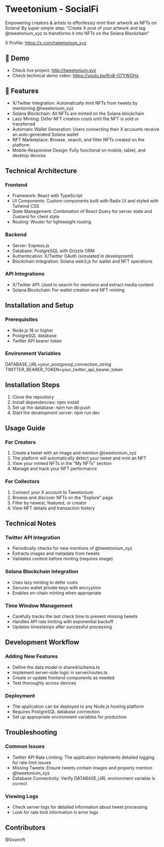 # Tweetonium - SocialFi

Empowering creators & artists to effortlessly mint their artwork as NFTs on Solana! By super simple step:
"Create X post of your artwork and tag @tweetonium_xyz to transforms it into NFTs on the Solana Blockchain"

X Profile: https://x.com/tweetonium_xyz

## 📸 Demo

- Check live project: http://tweetonium.xyz
- Check technical demo video: https://youtu.be/Kn8-O7YWGHs

## 🚀 Features

- X/Twitter Integration: Automatically mint NFTs from tweets by mentioning @tweetonium_xyz
- Solana Blockchain: All NFTs are minted on the Solana blockchain
- Lazy Minting: Defer NFT creation costs until the NFT is sold or transferred
- Automatic Wallet Generation: Users connecting their X accounts receive an auto-generated Solana wallet
- NFT Marketplace: Browse, search, and filter NFTs created on the platform
- Mobile-Responsive Design: Fully functional on mobile, tablet, and desktop devices

## Technical Architecture
### Frontend
- Framework: React with TypeScript
- UI Components: Custom components built with Radix UI and styled with Tailwind CSS
- State Management: Combination of React Query for server state and Zustand for client state
- Routing: Wouter for lightweight routing

### Backend
- Server: Express.js
- Database: PostgreSQL with Drizzle ORM
- Authentication: X/Twitter OAuth (simulated in development)
- Blockchain Integration: Solana web3.js for wallet and NFT operations

### API Integrations
- X/Twitter API: Used to search for mentions and extract media content
- Solana Blockchain: For wallet creation and NFT minting

## Installation and Setup
### Prerequisites
- Node.js 18 or higher
- PostgreSQL database
- Twitter API bearer token

### Environment Variables
DATABASE_URL=your_postgresql_connection_string
TWITTER_BEARER_TOKEN=your_twitter_api_bearer_token

## Installation Steps
1. Clone the repository
2. Install dependencies: npm install
3. Set up the database: npm run db:push
4. Start the development server: npm run dev

## Usage Guide
### For Creators
1. Create a tweet with an image and mention @tweetonium_xyz
2. The platform will automatically detect your tweet and mint an NFT
3. View your minted NFTs in the "My NFTs" section
4. Manage and track your NFT performance

### For Collectors
1. Connect your X account to Tweetonium
2. Browse and discover NFTs on the "Explore" page
3. Filter by newest, featured, or creator
4. View NFT details and transaction history

## Technical Notes
### Twitter API Integration
- Periodically checks for new mentions of @tweetonium_xyz
- Extracts images and metadata from tweets
- Validates content before minting (requires image)

### Solana Blockchain Integration
- Uses lazy minting to defer costs
- Secures wallet private keys with encryption
- Enables on-chain minting when appropriate

### Time Window Management
- Carefully tracks the last check time to prevent missing tweets
- Handles API rate limiting with exponential backoff
- Updates timestamps after successful processing

## Development Workflow
### Adding New Features
- Define the data model in shared/schema.ts
- Implement server-side logic in server/routes.ts
- Create or update frontend components as needed
- Test thoroughly across devices

### Deployment
- The application can be deployed to any Node.js hosting platform
- Requires PostgreSQL database connection
- Set up appropriate environment variables for production

## Troubleshooting
### Common Issues
- Twitter API Rate Limiting: The application implements detailed logging for rate limit issues
- Missing Tweets: Ensure tweets contain images and properly mention @tweetonium_xyz
- Database Connectivity: Verify DATABASE_URL environment variable is correct

### Viewing Logs
- Check server logs for detailed information about tweet processing
- Look for rate limit information in error logs

## Contributors
@0xwnrft

